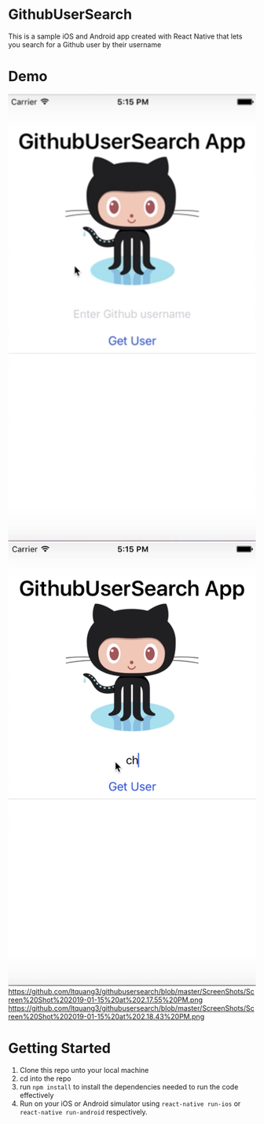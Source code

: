 # GithubUserSearch

This is a sample iOS and Android app created with React Native that lets you search for a Github user by their username
# Demo
![github-githubusersearch](/ScreenShots/Screen%20Shot%202019-01-15%20at%202.17.55%20PM.png)
![github-githubusersearch](/ScreenShots/Screen%20Shot%202019-01-15%20at%202.18.43%20PM.png)
https://github.com/ltquang3/githubusersearch/blob/master/ScreenShots/Screen%20Shot%202019-01-15%20at%202.17.55%20PM.png
https://github.com/ltquang3/githubusersearch/blob/master/ScreenShots/Screen%20Shot%202019-01-15%20at%202.18.43%20PM.png

# Getting Started

1. Clone this repo unto your local machine
2. cd into the repo
3. run `npm install` to install the dependencies needed to run the code effectively
4. Run on your iOS or Android simulator using `react-native run-ios` or `react-native run-android` respectively.
